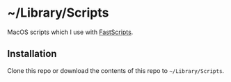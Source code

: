 # ~/Library/Scripts

MacOS scripts which I use with [FastScripts](https://red-sweater.com/fastscripts/).

## Installation

Clone this repo or download the contents of this repo to `~/Library/Scripts`.
